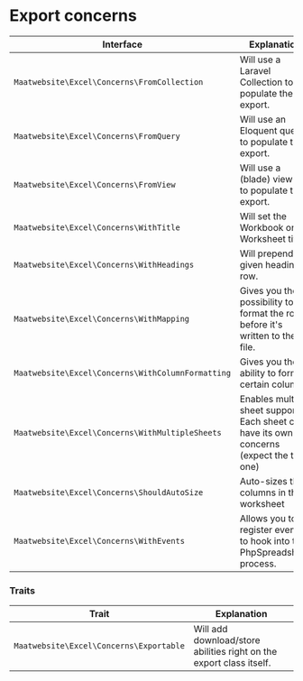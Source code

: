 # Export concerns

| Interface | Explanation |
|---- |----|
|`Maatwebsite\Excel\Concerns\FromCollection`| Will use a Laravel Collection to populate the export. |
|`Maatwebsite\Excel\Concerns\FromQuery`| Will use an Eloquent query to populate the export. | 
|`Maatwebsite\Excel\Concerns\FromView`| Will use a (blade) view to to populate the export. |
|`Maatwebsite\Excel\Concerns\WithTitle`| Will set the Workbook or Worksheet title |
|`Maatwebsite\Excel\Concerns\WithHeadings`| Will prepend given heading row. |
|`Maatwebsite\Excel\Concerns\WithMapping`| Gives you the possibility to format the row before it's written to the file. |
|`Maatwebsite\Excel\Concerns\WithColumnFormatting`| Gives you the ability to format certain columns. |
|`Maatwebsite\Excel\Concerns\WithMultipleSheets`| Enables multi-sheet support. Each sheet can have its own concerns (expect the this one) |
|`Maatwebsite\Excel\Concerns\ShouldAutoSize`| Auto-sizes the columns in the worksheet |
|`Maatwebsite\Excel\Concerns\WithEvents`| Allows you to register events to hook into the PhpSpreadsheet process. |

### Traits

| Trait | Explanation |
|---- |----|
|`Maatwebsite\Excel\Concerns\Exportable` | Will add download/store abilities right on the export class itself. | 
